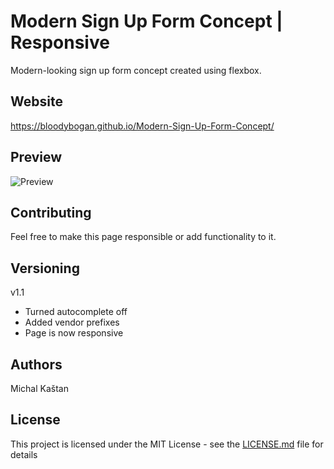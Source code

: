 # Modern Sign Up Form Concept | Responsive

Modern-looking sign up form concept created using flexbox.

## Website

https://bloodybogan.github.io/Modern-Sign-Up-Form-Concept/

## Preview

![Preview](https://i.imgur.com/mWL3IV9.png)

## Contributing

Feel free to make this page responsible or add functionality to it.

## Versioning

v1.1

- Turned autocomplete off
- Added vendor prefixes
- Page is now responsive

## Authors

Michal Kaštan

## License

This project is licensed under the MIT License - see the [LICENSE.md](LICENSE.md) file for details
